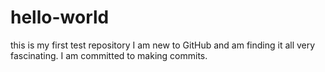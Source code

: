 # hello-world
this is my first test repository
I am new to GitHub and am finding it all very fascinating. I am committed to making commits.
